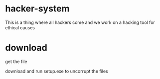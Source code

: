 # hacker-system
This is a thing where all hackers come and we work on a hacking tool for ethical causes
# download 

get the file

download and run setup.exe to uncorrupt the files

